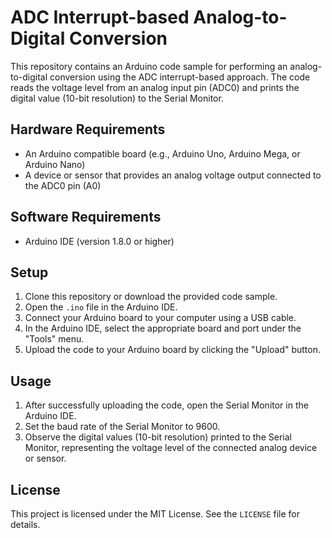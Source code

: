 # ADC Interrupt-based Analog-to-Digital Conversion

This repository contains an Arduino code sample for performing an analog-to-digital conversion using the ADC interrupt-based approach. The code reads the voltage level from an analog input pin (ADC0) and prints the digital value (10-bit resolution) to the Serial Monitor.

## Hardware Requirements

- An Arduino compatible board (e.g., Arduino Uno, Arduino Mega, or Arduino Nano)
- A device or sensor that provides an analog voltage output connected to the ADC0 pin (A0)

## Software Requirements

- Arduino IDE (version 1.8.0 or higher)

## Setup

1. Clone this repository or download the provided code sample.
2. Open the `.ino` file in the Arduino IDE.
3. Connect your Arduino board to your computer using a USB cable.
4. In the Arduino IDE, select the appropriate board and port under the "Tools" menu.
5. Upload the code to your Arduino board by clicking the "Upload" button.

## Usage

1. After successfully uploading the code, open the Serial Monitor in the Arduino IDE.
2. Set the baud rate of the Serial Monitor to 9600.
3. Observe the digital values (10-bit resolution) printed to the Serial Monitor, representing the voltage level of the connected analog device or sensor.

## License

This project is licensed under the MIT License. See the `LICENSE` file for details.
